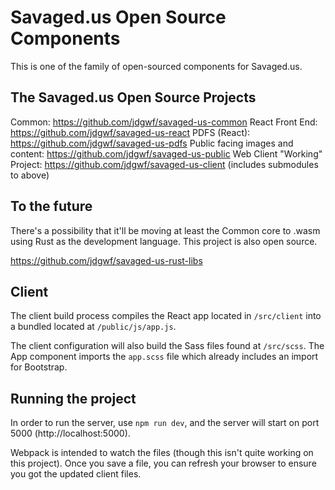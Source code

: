 # Savaged.us Open Source Components

This is one of the family of open-sourced components for Savaged.us.

## The Savaged.us Open Source Projects

Common: https://github.com/jdgwf/savaged-us-common
React Front End: https://github.com/jdgwf/savaged-us-react
PDFS (React): https://github.com/jdgwf/savaged-us-pdfs
Public facing images and content: https://github.com/jdgwf/savaged-us-public
Web Client "Working" Project: https://github.com/jdgwf/savaged-us-client (includes submodules to above)

## To the future
There's a possibility that it'll be moving at least the Common core to .wasm using Rust as the development language. This project is also open source.

https://github.com/jdgwf/savaged-us-rust-libs

## Client
The client build process compiles the React app located in `/src/client` into a bundled located at `/public/js/app.js`.

The client configuration will also build the Sass files found at `/src/scss`. The App component imports the `app.scss` file which already includes an import for Bootstrap.

## Running the project
In order to run the server, use `npm run dev`, and the server will start on port 5000 (http://localhost:5000).

Webpack is intended to watch the files (though this isn't quite working on this project). Once you save a file, you can refresh your browser to ensure you got the updated client files.

